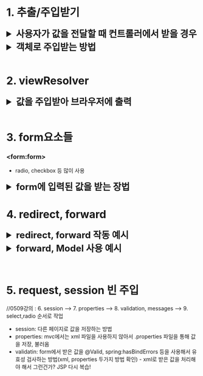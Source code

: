 # 1. 추출/주입받기
<details>
<summary style="font-size: x-large; font-weight: bold;">사용자가 값을 전달할 때 컨트롤러에서 받을 경우</summary>

> MVC_Basic_05 프로젝트 참고
<details>
    <summary>index page</summary>
    
```html

<a href="t1?data1=10&data2=20&data3=30&data3=40">test1</a><br>
<form action="t2" method="post">
    d1: <input type="text" name="d1"><br>
    d2: <input type="text" name="d2"><br>
    d3: <input type="checkbox" name="d3" value="10">data3 10
        <input type="checkbox" name="d3" value="20">data3 20<br>
        <button type="submit">test2</button>
</form>

<br><br>

<a href="t3?data1=10&data2=20&data3=30&data3=40">test3</a><br>

<a href="t4/10/20/30">test4</a><br>

<a href="t5?data1=10&data2=20&data3=30&data3=40">test5</a><br>
<a href="t6?data1=10&data2=20&data3=30&data3=40">test6</a><br>

<a href="t7?data1=10">test7</a><br>

```

</details>

### HttpServletRequest 사용(request.getParameter())
- URL에 쿼리스트링으로 들어온 데이터 처리
    ```java
        @GetMapping("/t1")
        public String t1(HttpServletRequest request) {
            String d1 = request.getParameter("data1"); //10
            String d2 = request.getParameter("data2"); //20
            String d3[] = request.getParameterValues("data3"); 
            
            System.out.println(d1);
            System.out.println(d2);
            for(String str:d3) {
                System.out.println(str);
            }
            return "final";
        }
    ```

### WebRequest 사용
- 
    ```java
        @GetMapping("/t3")
        public String t3(WebRequest request) {
            String d1 = request.getParameter("d1"); //10
            String d2 = request.getParameter("d2"); //20
            String d3[] = request.getParameterValues("d3"); 
            
            System.out.println(d1);
            System.out.println(d2);
            for(String str:d3) {
                System.out.println(str);
            }
            return "final";
        }
    ```

### 경로로 주입받기(@PathVariable 사용)
- 주소/값1/값2...의 형태
- 데이터 요청주소에 값이 있을 경우 값을 주입받을 수 있음
    ```java
        @GetMapping("t4/{data1}/{data2}/{data3}") //{}안에는 임의의 이름
        public String t4(@PathVariable int data1, @PathVariable int data2, @PathVariable int data3) {
            //@PathVariable: 데이터 요청주소에 값이 있을 경우 값을 주입받을 수 있음
            System.out.println(data1);
            System.out.println(data2);
            System.out.println(data3);
            
            return "final";
        }
    ```
### @RequestParam
- 값을 직접 주입받을 수 있음
- 이름이 같아야함! (변수이름 = 파라미터 이름)
    ```java
        @GetMapping("/t5")
        public String t5(@RequestParam int data1, @RequestParam int data2, @RequestParam int[] data3) {
            System.out.println(data1);
            System.out.println(data2);
            for(int str:data3) {
                System.out.println(str);
            }
            return "final";
        }
    ```
- 변수의 이름을 바꾸고 싶을 경우 value 속성을 사용하여 파라미터 이름을 지정할 수 있음
    ```java
        @GetMapping("/t6")
        public String t6(@RequestParam(value="data1") int n1, @RequestParam(value="data2") int n2, @RequestParam(value="data3") int[] n3) {
            System.out.println(n1);
            System.out.println(n2);
            for(int str:n3) {
                System.out.println(str);
            }
            return "final";
        }
    ```

- 값이 없을 때 확인(required), 기본값 지정(defaultValue) 방법
    ```java
        @GetMapping("/t7")									//null값 들어감                            //기본값을 0으로 넣겠다
        public String t7(@RequestParam int data1, @RequestParam(required=false) String data2, @RequestParam(defaultValue="0") int data3) {
            System.out.println(data1); //10
            System.out.println(data2); //null
            System.out.println(data3); //0
            
            return "final";
        }	
    ```
</details>

<details>
<summary style="font-size:x-large; font-weight: bold;">객체로 주입받는 방법</summary>

> MVC_Basic_06 프로젝트 참고
<details>
    <summary>index page</summary>
    
```html

<a href="t1?data1=10&data2=20&data3=30&data3=40">test1</a><br>
<a href="t2?data1=10&data2=20&data3=30&data3=40">test2</a><br>

```

</details>

### Map, List를 통해 데이터 받기
- Map, List import 
    ```java
        @GetMapping("/t1")	//t1?data1=10&data2=20&data3=30&data3=40 1과 2는 Map으로 받고 3은 List로 받음
        public String t1(@RequestParam Map<String, String> map, @RequestParam List<String> data3) {
            String data1=map.get("data1"); 
            String data2=map.get("data2"); 
            //String data33=map.get("data3"); 
            
            System.out.println(data1); //10
            System.out.println(data2); //20
            //System.out.println(data33); //30
            
            for(String str:data3) {
                System.out.println(str); //30 40
            }
            
            return "final";
        }
    ```

### @ModelAttribute
- 파라미터를 객체로 주입받을 수 있음
- 컨트롤러에서 메서드의 파라미터는 기본자료형을 제외한 객체형 타입은 다시 화면으로 전달
- @ModelAttribute는 명시적으로 화면에 전달되도록 지정(생략가능, but 적어주는게 좋음)
- ex) (@ModelAttribute Data bean1, @ModelAttribute Data2 bean2) = (Data bean1, Data2 bean2)
    ```java
        @GetMapping("/t2") //index.jsp에서 값을 /t2로 넘길 때 → Data객체 필드에 주입됨(넘긴 값)
        public String t2(@ModelAttribute Data bean1, @ModelAttribute Data2 bean2) {
            System.out.println(bean1.getData1()); //10
            System.out.println(bean1.getData2()); //20
            
            for(int n:bean1.getData3()) {
                System.out.println(n); //30 40
            }
            
            System.out.println(bean2.getData1()); //10
            System.out.println(bean2.getData2()); //20
            
            return "final";
        }
    ```
#### 별도 class에 값을 저장할 경우
> MVC_Basic_08 참고
- form > input의 name 값과 데이터를 get, set하는 변수명이 같아야 주입됨!!
    ![alt text](image.png)
- 객체로 저장된 필드 값 가져올때 클래스명 맨 앞글자는 소문자로 작성해야 함
    - ${requestScope.data.str1 }
- class명이 아닌 이름 지정 가능
    - (@ModelAttribute("test") Data bean)

</details>

<br>

# 2. viewResolver
<details>
<summary style="font-size:x-large; font-weight: bold;">값을 주입받아 브라우저에 출력</summary>
> MVC_Basic_07 프로젝트 참고
<details>
    <summary>index page</summary>
    
```html
<a href="t1?data1=10&data2=20">test1</a><br>
<a href="t2">test2</a><br>
<a href="t3">test3</a><br>
<a href="t4">test4</a><br>
```

</details>

### 쿼리스트링의 값을 받아 브라우저에 출력
- jsp 방식과 비슷함
    ```java
        //SpringController
        @GetMapping("/t1")
        public String t1() {
            return "test1";
        }
    ```
    ```jsp
    <!-- test1 -->
    <body>
        <%
            String d1 = request.getParameter("data1");
            String d2 = request.getParameter("data2");
        %>
        <%=d1 %>
        <%=d2 %><br>
        
        <!-- EL언어 -->
        ${param.data1 }
        ${param.data2 }
    </body>
    ```

### 값을 담는 setAttribute 사용하여 브라우저에 전달
- pageContext, request, session, Application
    ```java
        //SpringController
        @GetMapping("/t2")
        public String t2(HttpServletRequest request) {
            request.setAttribute("data1", 10);
            request.setAttribute("data2", 20);
            
            return "test2";
        }
    ```
    ```jsp
    <!-- test2 -->
    <body>
        ${data1 } <!-- requestScope.data1 이지만 생략 가능 -->
        ${data2 }
    </body>
    ```

### Model에 데이터를 담을 경우
- Model인 경우(Model, ModelAndView)  request
    ```java
        //SpringController
        import org.springframework.ui.Model;

        @GetMapping("/t2")
        public String t2(HttpServletRequest request) {
            request.setAttribute("data1", 10);
            request.setAttribute("data2", 20);
            
            return "test2";
        }
    ```
    ```jsp
    <!-- test3 -->
    <body>
        ${requestScope.data1 }
        ${data2 }
    </body>
    ```

### ModelAndView에 데이터를 담을 경우
- Model을 더 자주씀
    ```java
        //SpringController
        @GetMapping("/t4")
        public ModelAndView t4(ModelAndView mv) { //실무에선 보통 model로 씀
            mv.addObject("data1",50); //값 세팅
            mv.addObject("data2",60);
            
            mv.setViewName("test4"); //test4로 뷰페이지 설정 → 페이지 이동
            
            return mv;
        }
    ```
    ```jsp
    <!-- test4 -->
    <body>
        ${data1 }
        ${data2 }
    </body>
    ```



</details>

<br>

# 3. form요소들
### \<form:form>
- radio, checkbox 등 많이 사용
<details>
<summary style="font-size:x-large; font-weight: bold;">form에 입력된 값을 받는 장법</summary>
> MVC_Basic_09 프로젝트 참고
<details>
    <summary>index page</summary>
    
```html
<%@ page language="java" contentType="text/html; charset=UTF-8"
    pageEncoding="UTF-8"%>
<body>
<a href="t1">test1</a><br>
<a href="t2">test2</a><br>
<a href="t3">test3</a><br>
<a href="t4">test4</a>
</body>
</html>
```
</details>

### class 객체에 저장한 값 불러오기
- el언어를 이용하여 값 불러오기
    ```java
    // SpringController
    <body>
        <form action="final" method="post">
            이름: <input type="text" name="name" value="${requestScope.data.name}" }><br>
            아이디: <input type="text" name="id" value="${data.id}" }><br>
            비밀번호: <input type="text" name="pw" value="${data.pw}" }><br>
            주소1: <input type="text" name="adr1" value="${data.adr1}" }><br>
            주소2: <input type="text" name="adr2" value="${data.adr2}" }>
            
            <button type="submit">로그인</button>
        </form>
    </body>
    ```
    ```html
    <body>
        <form action="final" method="post">
            이름: <input type="text" name="name" value="${requestScope.data.name}" }><br>
            아이디: <input type="text" name="id" value="${data.id}" }><br>
            비밀번호: <input type="text" name="pw" value="${data.pw}" }><br>
            주소1: <input type="text" name="adr1" value="${data.adr1}" }><br>
            주소2: <input type="text" name="adr2" value="${data.adr2}" }>
            
            <button type="submit">로그인</button>
        </form>
    </body>
    ```

### form 기능을 활용하여 값을 불러오기
- <form:form>을 사용하여 값 불러오기
- modelAttribute에 class이름 넣을 경우 경로 안적어도 됨
    ```java
        // SpringController
        @GetMapping("/t2")
        public String t2(Data bean) {
            bean.setName("수정");
            bean.setId("kim");
            bean.setPw("1234");
            bean.setAdr1("Seoul");
            bean.setAdr2("gangnam");
            
            return "test1";
        }
    ```
    ```html
    <!-- test2 -->
    <%@ page language="java" contentType="text/html; charset=UTF-8"
        pageEncoding="UTF-8"%>
    <%@ taglib prefix="form" uri="http://www.springframework.org/tags/form" %>
    <!DOCTYPE html>
    <html>
    <head>
    <meta charset="UTF-8">
    <title>메인</title>
    </head>
    <body>
        <form:form action="final" modelAttribute="data">
            이름: <form:input path="name"><br> <!-- path이름과 설정한 필드명이 같아야함 -->
            아이디: <form:input path="id"><br>
            비밀번호: <form:input path="pw"><br>
            주소1: <form:input path="adr1"><br>
            주소2: <form:input path="adr2">
        
        </form:form>
    </body>
    </html>
    ```

### 이름을 지정하여 가져오기
- @ModelAttribute로 이름 지정
    ```java
	@GetMapping("/t3")
	public String t3(@ModelAttribute("modelBean") Data bean) {
		bean.setName("화연");
		bean.setId("hong");
		bean.setPw("1234");
		bean.setAdr1("Seoul");
		bean.setAdr2("gangnam");
		
		return "test3";
	}
    ```
    ```html
    <!-- test3 -->
    <form:form action="final" modelAttribute="modelBean">
        이름 : <form:input path="name" /><br>
        아이디 : <form:input path="id" /><br>
        비번 : <form:password path="pw" showPassword="true"/><br>
        주소1 : <form:input path="adr1" /><br>
        주소2 : <form:input path="adr2" /><br>
        <button type="submit">체크</button>
    </form:form>
    ```

### Model로 값 주입
- Model을 이용한 값주입
    ```java
	@GetMapping("/t4")
	public String t4(Model model) {
		Data bean = new Data();
		bean.setName("비트");
		bean.setId("hong");
		bean.setPw("1234");
		bean.setAdr1("Seoul");
		bean.setAdr2("gangnam");
		
		model.addAttribute("modelBean",bean);
		
		return "test4";
	}
    ```
    ```html
    test3과 동일
    ```

</details>

# 4. redirect, forward
<details>
<summary style="font-size:x-large; font-weight: bold;">redirect, forward 작동 예시</summary>
> MVC_Basic_11 프로젝트 참고
<details>
    <summary>index page</summary>
    
```html
<body>
<a href="t1">Redirect</a><br>
<a href="t2">Forword</a>
</body>
```
</details>

### redirect
- url이 변경되는 강제 이동
    ```java
        @GetMapping("/t1")
        public String t1() {
            return "redirect:/main1";
        }
        @GetMapping("/main1")
        public String main1() {
            return "main1";
        }
    ```   
    ```html
    <body>
        <h1>main1_redirect</h1>
        redirect : 강제이동
    </body>
    ```
    ![alt text](image-2.png)

### forward
- url이 변경되지 않음
    ```java
        @GetMapping("/t2")
        public String t2() {
            return "forward:/main2";
        }
        @GetMapping("/main2")
        public String main2() {
            return "main2";
        }
    ```   
    ```html
    <body>
        <h1>main2_forward</h1>
        foward : url이 변경되지 않음
    </body>
    ```
    ![alt text](image-1.png)

</details>
<details>
<summary style="font-size:x-large; font-weight: bold;">forward, Model 사용 예시</summary>
> MVC_Basic_12 프로젝트 참고
<details>
    <summary>index page</summary>

```html
<body>
<a href="t1">Test1</a><br>
</body>
```
</details>

### 1. beans 생성
- Data클래스 4개 생성
![alt text](image-3.png)

### 2. RootAppContext
- @Configuration로 bean설정 파일임을 명시
    ```java
    package kr.bit.config;

    import org.springframework.context.annotation.Bean;
    import org.springframework.context.annotation.Configuration;

    import kr.bit.beans.Data;
    import kr.bit.beans.Data2;

    @Configuration	//bean설정 파일임을 명시
    public class RootAppContext {	//root-context.xml과 동일
        @Bean
        public Data data() {
            return new Data();
        }
        @Bean("request2")
        public Data2 data2() {
            return new Data2();
        }
        
    }
    ```
### 3. ServletAppContext
- @ComponentScan("kr.bit.beans") → @Component 선언 시 추가해줘야 함

### 4. SpringController
- @Autowired로 자동주입
    ``` java
    @Controller
    public class SpringController {
        @Autowired
        Data data1; //IoC컨테이너(RootAppContext.java)에 빈으로 등록(@Bean)한 Data 객체의 주소값이 data1 필드에 자동 주입됨
        @Resource(name="request2")
        Data2 data2;//IoC컨테이너에 빈으로 등록하며 이름을 지정한(request2) Data 객체의 주소값이 data2 필드에 자동 주입됨
        @Autowired
        Data3 data3;
        @Resource(name="request4")
        Data4 data4;
        
        @GetMapping("/t1")
        public String t1() {
            data1.setStr1("스프링1");
            data1.setStr2("스프링2");
            
            data2.setStr3("스프링3");
            data2.setStr4("스프링4");
            
            data3.setStr5("스프링5");
            data3.setStr6("스프링6");
            
            data4.setStr7("스프링7");
            data4.setStr8("스프링8");
            
            return "forward:/final1"; //forward는 request객체 유지됨 (redirect는 안됨)
        }
        @GetMapping("/final1")
        public String final1(Model model) { //request 범위와 같음
            //model 객체에 위에서 set한 값 담기
            model.addAttribute("data1",data1);
            model.addAttribute("data2",data2);
            model.addAttribute("data3",data3);
            model.addAttribute("data4",data4);
            
            return "final";
        }
    }
    ```
### 5. final.jap 출력
- data객체에 담긴 데이터 출력
    ```jsp
    <body>
    ${requestScope.data1.str1 }
    ${requestScope.data1.str2 } <br>

    ${requestScope.data2.str3 }
    ${requestScope.data2.str4 } <br>

    ${requestScope.data3.str5 }
    ${requestScope.data3.str6 } <br>

    ${requestScope.data4.str7 }
    ${requestScope.data4.str8 } <br>
    </body>
    ```

### 만약 redirect라면
- 위의 코드일 경우 Model에 객체가 저장되기 때문에 출력됨
- Bean에 @RequestScope 설정 시 redirect로 값이 저장되지 않음
- @RequestScope: 요청이 발생할 때마다 Bean객체가 생성되며 자동으로 주입됨

</details>
<br><br>

# 5. request, session 빈 주입

//0509강의 : 6. session —> 7. properties —> 8. validation, messages —> 9. select,radio 순서로 작업
- session: 다른 페이지로 값을 저장하는 방법
- properties: mvc에서는 xml 파일을 사용하지 않아서 .properties 파일을 통해 값을 저장, 불러옴
- validatin: form에서 받은 값을 @Valid, spring:hasBindErrors 등을 사용해서 유효성 검사하는 방법(xml, properties 두가지 방법 확인) - xml로 받은 값을 처리해야 해서 그런건가? JSP 다시 복습!
